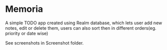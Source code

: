 # Memoria
A simple TODO app created using Realm database, which lets user add new notes, edit or delete them, users can also sort then in different orders(eg. priority or date wise)

See screenshots in Screenshot folder.
